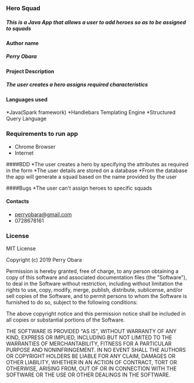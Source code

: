 ### Hero Squad
##### This is a Java App that allows a user to add heroes so as to be assigned to squads
#### Author name
##### Perry Obara

#### Project Description
##### The user creates a hero assigns required characteristics

#### Languages used
*Java(Spark framework)
*Handlebars Templating Engine
*Structured Query Language
### Requirements to run app
* Chrome Browser
* Internet


####BDD
*The user creates a hero by specifying the attributes as required in the form
*The user details are stored on a database
*From the database the app will generate a squad based on the name provided by the user

####Bugs
*The user can't assign heroes to specific squads

#### Contacts
* perryobara@gmail.com
* 0728678161
### License
MIT License

Copyright (c) 2019 Perry Obara

Permission is hereby granted, free of charge, to any person obtaining a copy
of this software and associated documentation files (the "Software"), to deal
in the Software without restriction, including without limitation the rights
to use, copy, modify, merge, publish, distribute, sublicense, and/or sell
copies of the Software, and to permit persons to whom the Software is
furnished to do so, subject to the following conditions:

The above copyright notice and this permission notice shall be included in all
copies or substantial portions of the Software.

THE SOFTWARE IS PROVIDED "AS IS", WITHOUT WARRANTY OF ANY KIND, EXPRESS OR
IMPLIED, INCLUDING BUT NOT LIMITED TO THE WARRANTIES OF MERCHANTABILITY,
FITNESS FOR A PARTICULAR PURPOSE AND NONINFRINGEMENT. IN NO EVENT SHALL THE
AUTHORS OR COPYRIGHT HOLDERS BE LIABLE FOR ANY CLAIM, DAMAGES OR OTHER
LIABILITY, WHETHER IN AN ACTION OF CONTRACT, TORT OR OTHERWISE, ARISING FROM,
OUT OF OR IN CONNECTION WITH THE SOFTWARE OR THE USE OR OTHER DEALINGS IN THE
SOFTWARE.
